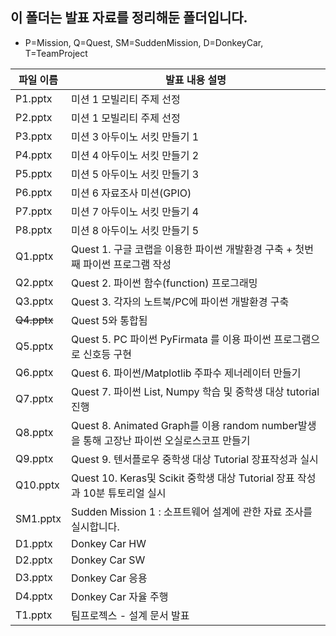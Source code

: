 ## 이 폴더는 발표 자료를 정리해둔 폴더입니다.
* P=Mission, Q=Quest, SM=SuddenMission, D=DonkeyCar, T=TeamProject

|     파일 이름    |  발표 내용 설명                     |
|----------------|---------------------------------|
| P1.pptx        |  미션 1 모빌리티 주제 선정            |
| P2.pptx        |  미션 1 모빌리티 주제 선정            |
| P3.pptx        |  미션 3 아두이노 서킷 만들기 1            |
| P4.pptx        |  미션 4 아두이노 서킷 만들기 2            |
| P5.pptx        |  미션 5 아두이노 서킷 만들기 3          |
| P6.pptx        |  미션 6 자료조사 미션(GPIO)            |
| P7.pptx        |  미션 7 아두이노 서킷 만들기 4            |
| P8.pptx        |  미션 8 아두이노 서킷 만들기 5            |
| Q1.pptx        |  Quest 1. 구글 코랩을 이용한 파이썬 개발환경 구축 + 첫번째 파이썬 프로그램 작성            |
| Q2.pptx        |  Quest 2. 파이썬 함수(function) 프로그래밍            |
| Q3.pptx        |  Quest 3. 각자의 노트북/PC에 파이썬 개발환경 구축            |
| ~~Q4.pptx~~        |  Quest 5와 통합됨              |
| Q5.pptx        |  Quest 5. PC 파이썬 PyFirmata 를 이용 파이썬 프로그램으로 신호등 구현             |
| Q6.pptx        |  Quest 6. 파이썬/Matplotlib 주파수 제너레이터 만들기            |
| Q7.pptx        |  Quest 7. 파이썬 List, Numpy 학습 및 중학생 대상 tutorial 진행        |
| Q8.pptx        |  Quest 8. Animated Graph를 이용 random number발생을 통해 고장난 파이썬 오실로스코프 만들기            |
| Q9.pptx        | Quest 9. 텐서플로우 중학생 대상 Tutorial 장표작성과 실시           |
| Q10.pptx        | Quest 10. Keras및 Scikit 중학생 대상 Tutorial 장표 작성과 10분 튜토리얼 실시           |
| SM1.pptx        | Sudden Mission 1 : 소프트웨어 설계에 관한 자료 조사를 실시합니다.          |
| D1.pptx        |   Donkey Car HW        |
| D2.pptx        |   Donkey Car SW        |
| D3.pptx        |   Donkey Car 응용        |
| D4.pptx        |   Donkey Car 자율 주행        |
| T1.pptx        |  팀프로젝스 - 설계 문서 발표    |
